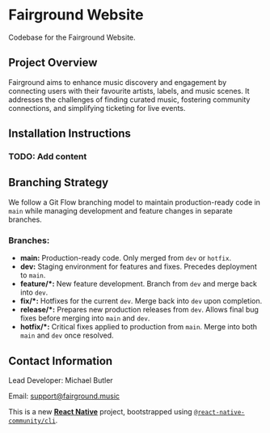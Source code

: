 # Fairground Website
Codebase for the Fairground Website.

## Project Overview
Fairground aims to enhance music discovery and engagement by connecting users with their favourite artists, labels, and music scenes. It addresses the challenges of finding curated music, fostering community connections, and simplifying ticketing for live events.

## Installation Instructions
### TODO: Add content

## Branching Strategy
We follow a Git Flow branching model to maintain production-ready code in `main` while managing development and feature changes in separate branches.

### Branches:
- **main:** Production-ready code. Only merged from `dev` or `hotfix`.
- **dev:** Staging environment for features and fixes. Precedes deployment to `main`.
- **feature/*:** New feature development. Branch from `dev` and merge back into `dev`.
- **fix/*:** Hotfixes for the current `dev`. Merge back into `dev` upon completion.
- **release/*:** Prepares new production releases from `dev`. Allows final bug fixes before merging into `main` and `dev`.
- **hotfix/*:** Critical fixes applied to production from `main`. Merge into both `main` and `dev` once resolved.

## Contact Information
Lead Developer: Michael Butler

Email: support@fairground.music

This is a new [**React Native**](https://reactnative.dev) project, bootstrapped using [`@react-native-community/cli`](https://github.com/react-native-community/cli).
